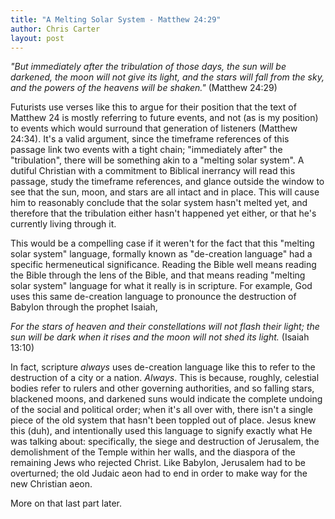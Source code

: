 ```yaml
---
title: "A Melting Solar System - Matthew 24:29"
author: Chris Carter
layout: post
---
```


_"But immediately after the tribulation of those days, the sun will be darkened, the moon will not give its light, and the stars will fall from the sky, and the powers of the heavens will be shaken."_ (Matthew 24:29)

Futurists use verses like this to argue for their position that the text of Matthew 24 is mostly referring to future events, and not (as is my position) to events which would surround that generation of listeners (Matthew 24:34). It's a valid argument, since the timeframe references of this passage link two events with a tight chain; "immediately after" the "tribulation", there will be something akin to a "melting solar system". A dutiful Christian with a commitment to Biblical inerrancy will read this passage, study the timeframe references, and glance outside the window to see that the sun, moon, and stars are all intact and in place. This will cause him to reasonably conclude that the solar system hasn't melted yet, and therefore that the tribulation either hasn't happened yet either, or that he's currently living through it.

This would be a compelling case if it weren't for the fact that this "melting solar system" language, formally known as "de-creation language" had a specific hermeneutical significance. Reading the Bible well means reading the Bible through the lens of the Bible, and that means reading "melting solar system" language for what it really is in scripture. For example, God uses this same de-creation language to pronounce the destruction of Babylon through the prophet Isaiah,

_For the stars of heaven and their constellations will not flash their light; the sun will be dark when it rises and the moon will not shed its light._ (Isaiah 13:10)

In fact, scripture _always_ uses de-creation language like this to refer to the destruction of a city or a nation. _Always_. This is because, roughly, celestial bodies refer to rulers and other governing authorities, and so falling stars, blackened moons, and darkened suns would indicate the complete undoing of the social and political order; when it's all over with, there isn't a single piece of the old system that hasn't been toppled out of place. Jesus knew this (duh), and intentionally used this language to signify exactly what He was talking about: specifically, the siege and destruction of Jerusalem, the demolishment of the Temple within her walls, and the diaspora of the remaining Jews who rejected Christ. Like Babylon, Jerusalem had to be overturned; the old Judaic aeon had to end in order to make way for the new Christian aeon.

More on that last part later.
